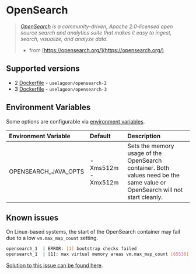 # OpenSearch

> [_OpenSearch_](https://opensearch.org/) _is a community-driven, Apache 2.0-licensed open source search and analytics suite that makes it easy to ingest, search, visualize, and analyze data._
>
> * from [https://opensearch.org/](https://opensearch.org/)

## Supported versions

* 2 [Dockerfile](https://github.com/uselagoon/lagoon-images/blob/main/images/opensearch/2.Dockerfile) - `uselagoon/opensearch-2`
* 3 [Dockerfile](https://github.com/uselagoon/lagoon-images/blob/main/images/opensearch/3.Dockerfile) - `uselagoon/opensearch-3`

## Environment Variables

Some options are configurable via [environment
variables](../concepts-advanced/environment-variables.md).

| Environment Variable | Default           | Description                                                                                                                 |
| :------------------- | :---------------- | :-------------------------------------------------------------------------------------------------------------------------  |
| OPENSEARCH_JAVA_OPTS | -Xms512m -Xmx512m | Sets the memory usage of the OpenSearch container. Both values need be the same value or OpenSearch will not start cleanly. |

## Known issues

On Linux-based systems, the start of the OpenSearch container may fail due to a low `vm.max_map_count` setting.

```bash title="Error"
opensearch_1  | ERROR: [1] bootstrap checks failed
opensearch_1  | [1]: max virtual memory areas vm.max_map_count [65530] is too low, increase to at least [262144]
```

[Solution to this issue can be found here](https://opensearch.org/docs/latest/opensearch/install/important-settings/).
